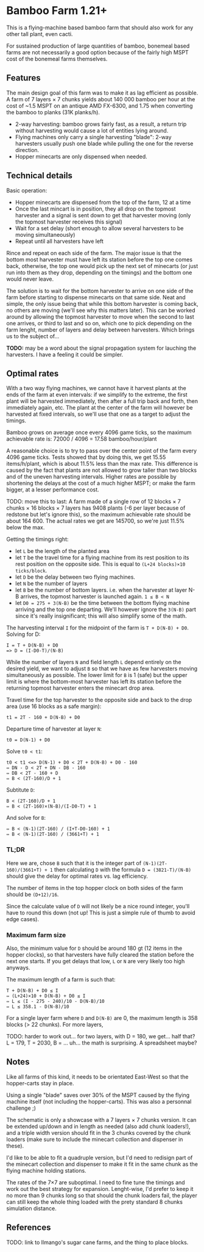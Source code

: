 # Bamboo Farm 1.21+

This is a flying-machine based bamboo farm that should also work for any other
tall plant, even cacti.

For sustained production of large quantities of bamboo, bonemeal based farms
are not necessarily a good option because of the fairly high MSPT cost of the
bonemeal farms themselves.

## Features

The main design goal of this farm was to make it as lag efficient as possible.
A farm of 7 layers × 7 chunks yields about 140 000 bamboo per hour at the cost
of ~1.5 MSPT on an antique AMD FX-6300, and 1.75 when converting the bamboo to
planks (31K planks/h).

- 2-way harvesting: bamboo grows fairly fast, as a result, a return trip
  without harvesting would cause a lot of entities lying around.
- Flying machines only carry a single harvesting "blade": 2-way harvesters
  usually push one blade while pulling the one for the reverse direction.
- Hopper minecarts are only dispensed when needed.

## Technical details

Basic operation:

- Hopper minecarts are dispensed from the top of the farm, 12 at a time
- Once the last mincart is in position, they all drop on the topmost harvester
  and a signal is sent down to get that harvester moving (only the topmost
  harvester receives this signal)
- Wait for a set delay (short enough to allow several harvesters to be moving
  simultaneously)
- Repeat until all harvesters have left

Rince and repeat on each side of the farm. The major issue is that the bottom
most harvester must have left its station before the top one comes back,
otherwise, the top one would pick up the next set of minecarts (or just run
into them as they drop, depending on the timings) and the bottom one would never
leave.

The solution is to wait for the bottom harvester to arrive on one side of the
farm before starting to dispense minecarts on that same side. Neat and simple,
the only issue being that while this bottom harvester is coming back, no others
are moving (we'll see why this matters later). This can be worked around by
allowing the topmost harvester to move when the second to last one arrives, or
third to last and so on, which one to pick depending on the farm lenght, number
of layers and delay between harvesters. Which brings us to the subject of…

**TODO:** may be a word about the signal propagation system for lauching the
harvesters. I have a feeling it could be simpler.


## Optimal rates

With a two way flying machines, we cannot have it harvest plants at the ends
of the farm at even intervals: if we simplify to the extreme, the first plant
will be harvested immediately, then after a full trip back and forth, then
immediately again, etc. The plant at the center of the farm will however be
harvested at fixed intervals, so we'll use that one as a target to adjust the
timings.

Bamboo grows on average once every 4096 game ticks, so the maximum achievable
rate is: 72000 / 4096 = 17.58 bamboo/hour/plant

A reasonable choice is to try to pass over the center point of the farm every
4096 game ticks. Tests showed that by doing this, we get 15.55 items/h/plant,
which is about 11.5% less than the max rate. This difference is caused by the
fact that plants are not allowed to grow taller than two blocks and of the
uneven harvesting intervals. Higher rates are possible by shortening the delays
at the cost of a much higher MSPT; or make the farm bigger, at a lesser
performance cost.

TODO: move this to last: A farm made of a single row of 12 blocks × 7 chunks × 16 blocks × 7 layers has
9408 plants (-6 per layer because of redstone but let's ignore this), so the
maximum achievable rate should be about 164 600. The actual rates we get are 145700, so we're just 11.5% below the max.

Getting the timings right:

- let `L` be the length of the planted area
- let `T` be the travel time for a flying machine from its rest position to its
  rest position on the opposite side. This is equal to `(L+24 blocks)×10
  ticks/block`.
- let `D` be the delay between two flying machines.
- let `N` be the number of layers
- let `B` be the number of bottom layers. i.e. when the harvester at layer
  N-B arrives, the topmost harvester is launched again. `1 ≤ B < N`
- let `D0 = 275 + 3(N-B)` be the time between the bottom flying machine arriving
  and the top one departing. We'll however ignore the `3(N-B)` part since it's
  really insignificant; this will also simplify some of the math.

The harvesting interval `I` for the midpoint of the farm is `T + D(N-B) + D0`.
Solving for D:

    I = T + D(N-B) + D0
    => D = (I-D0-T)/(N-B)

While the number of layers `N` and field length `L` depend entirely on the
desired yield, we want to adjust `B` so that we have as few harvesters moving
simultaneously as possible. The lower limit for `B` is 1 (safe) but the upper
limit is where the bottom-most harvester has left its station before the
returning topmost harvester enters the minecart drop area.

Travel time for the top harvester to the opposite side and back to the drop
area (use 16 blocks as a safe margin):

    t1 = 2T - 160 + D(N-B) + D0

Departure time of harvester at layer `N`:

    t0 = D(N-1) + D0

Solve `t0 < t1`:

    t0 < t1 <=> D(N-1) + D0 < 2T + D(N-B) + D0 - 160
    ⇔ DN - D < 2T + DN - DB - 160
    ⇔ DB < 2T - 160 + D
    ⇔ B < (2T-160)/D + 1

Subtitute `D`:

    B < (2T-160)/D + 1
    ⇔ B < (2T-160)×(N-B)/(I-D0-T) + 1

And solve for `B`:

    ⇔ B < (N-1)(2T-160) / (I+T-D0-160) + 1
    ⇔ B < (N-1)(2T-160) / (3661+T) + 1

### TL;DR
    
Here we are, chose `B` such that it is the integer part of `(N-1)(2T-160)/(3661+T) + 1`
then calculating `D` with the formula `D = (3821-T)/(N-B)` should give the
delay for optimal rates vs. lag efficiency.

The number of items in the top hopper clock on both sides of the farm should be `(D+12)/16`.

Since the calculate value of `D` will not likely be a nice round integer, you'll
have to round this down (not up! This is just a simple rule of thumb to avoid
edge cases).


### Maximum farm size

Also, the minimum value for `D` should be around 180 gt (12 items in the hopper
clocks), so that harvesters have fully cleared the station before the next one
starts. If you get delays that low, `L` or `N` are very likely too high anyways.

The maximum length of a farm is such that:

    T + D(N-B) + D0 ≤ I
    ⇔ (L+24)×10 + D(N-B) + D0 ≤ I
    ⇔ L ≤ (I - 275 - 240)/10 - D(N-B)/10
    ⇔ L ≤ 358.1 - D(N-B)/10

For a single layer farm where `D` and `D(N-B)` are 0, the maximum length is 358
blocks (> 22 chunks). For more layers,

TODO: harder to work out... for two layers, with D = 180, we get... half that?
L = 179, T = 2030, B = ... uh... the math is surprising. A spreadsheet maybe?


## Notes

Like all farms of this kind, it needs to be orientated East-West so that the
hopper-carts stay in place.

Using a single "blade" saves over 30% of the MSPT caused by the flying machine
itself (not including the hopper-carts). This was also a personnal challenge ;)

The schematic is only a showcase with a 7 layers × 7 chunks version. It can be
extended up/down and in length as needed (also add chunk loaders!), and a triple
width version should fit in the 3 chunks covered by the chunk loaders (make sure
to include the minecart collection and dispenser in these).

I'd like to be able to fit a quadruple version, but I'd need to redisign part
of the minecart collection and dispenser to make it fit in the same chunk as
the flying machine holding stations.

The rates of the 7×7 are suboptimal. I need to fine tune the timings and work
out the best strategy for expansion. Lenght-wise, I'd prefer to keep it no
more than 9 chunks long so that should the chunk loaders fail, the player can
still keep the whole thing loaded with the prety standard 8 chunks simulation
distance.


## References

TODO: link to Ilmango's sugar cane farms, and the thing to place blocks.
